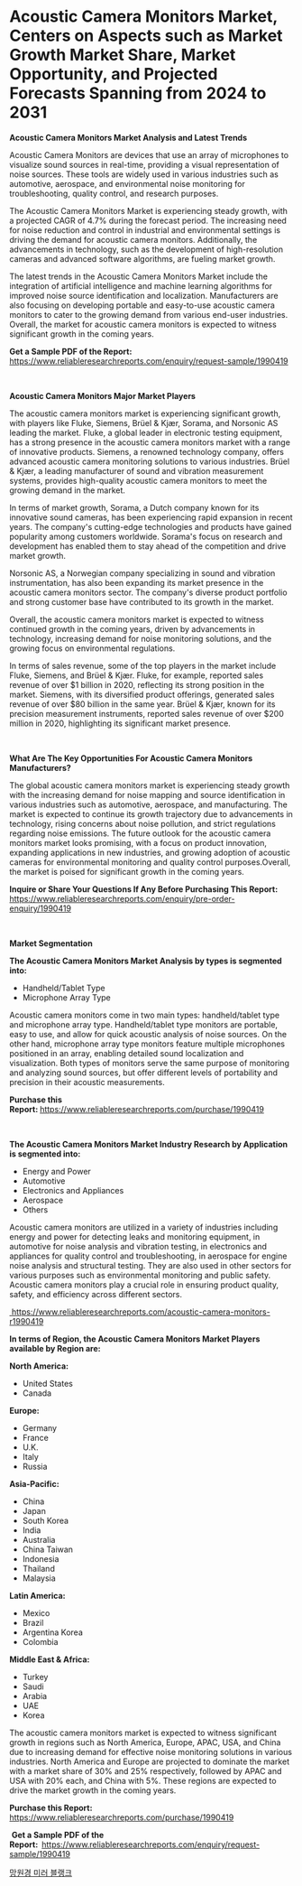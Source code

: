<p><h1>Acoustic Camera Monitors Market, Centers on Aspects such as Market Growth Market Share, Market Opportunity, and Projected Forecasts Spanning from 2024 to 2031</h1></p><p><strong>Acoustic Camera Monitors Market Analysis and Latest Trends</strong></p>
<p><p>Acoustic Camera Monitors are devices that use an array of microphones to visualize sound sources in real-time, providing a visual representation of noise sources. These tools are widely used in various industries such as automotive, aerospace, and environmental noise monitoring for troubleshooting, quality control, and research purposes.</p><p>The Acoustic Camera Monitors Market is experiencing steady growth, with a projected CAGR of 4.7% during the forecast period. The increasing need for noise reduction and control in industrial and environmental settings is driving the demand for acoustic camera monitors. Additionally, the advancements in technology, such as the development of high-resolution cameras and advanced software algorithms, are fueling market growth.</p><p>The latest trends in the Acoustic Camera Monitors Market include the integration of artificial intelligence and machine learning algorithms for improved noise source identification and localization. Manufacturers are also focusing on developing portable and easy-to-use acoustic camera monitors to cater to the growing demand from various end-user industries. Overall, the market for acoustic camera monitors is expected to witness significant growth in the coming years.</p></p>
<p><strong>Get a Sample PDF of the Report:&nbsp;</strong> <a href="https://www.reliableresearchreports.com/enquiry/request-sample/1990419">https://www.reliableresearchreports.com/enquiry/request-sample/1990419</a></p>
<p>&nbsp;</p>
<p><strong>Acoustic Camera Monitors Major Market Players</strong></p>
<p><p>The acoustic camera monitors market is experiencing significant growth, with players like Fluke, Siemens, Brüel & Kjær, Sorama, and Norsonic AS leading the market. Fluke, a global leader in electronic testing equipment, has a strong presence in the acoustic camera monitors market with a range of innovative products. Siemens, a renowned technology company, offers advanced acoustic camera monitoring solutions to various industries. Brüel & Kjær, a leading manufacturer of sound and vibration measurement systems, provides high-quality acoustic camera monitors to meet the growing demand in the market.</p><p>In terms of market growth, Sorama, a Dutch company known for its innovative sound cameras, has been experiencing rapid expansion in recent years. The company's cutting-edge technologies and products have gained popularity among customers worldwide. Sorama's focus on research and development has enabled them to stay ahead of the competition and drive market growth.</p><p>Norsonic AS, a Norwegian company specializing in sound and vibration instrumentation, has also been expanding its market presence in the acoustic camera monitors sector. The company's diverse product portfolio and strong customer base have contributed to its growth in the market.</p><p>Overall, the acoustic camera monitors market is expected to witness continued growth in the coming years, driven by advancements in technology, increasing demand for noise monitoring solutions, and the growing focus on environmental regulations.</p><p>In terms of sales revenue, some of the top players in the market include Fluke, Siemens, and Brüel & Kjær. Fluke, for example, reported sales revenue of over $1 billion in 2020, reflecting its strong position in the market. Siemens, with its diversified product offerings, generated sales revenue of over $80 billion in the same year. Brüel & Kjær, known for its precision measurement instruments, reported sales revenue of over $200 million in 2020, highlighting its significant market presence.</p></p>
<p>&nbsp;</p>
<p><strong>What Are The Key Opportunities For Acoustic Camera Monitors Manufacturers?</strong></p>
<p><p>The global acoustic camera monitors market is experiencing steady growth with the increasing demand for noise mapping and source identification in various industries such as automotive, aerospace, and manufacturing. The market is expected to continue its growth trajectory due to advancements in technology, rising concerns about noise pollution, and strict regulations regarding noise emissions. The future outlook for the acoustic camera monitors market looks promising, with a focus on product innovation, expanding applications in new industries, and growing adoption of acoustic cameras for environmental monitoring and quality control purposes.Overall, the market is poised for significant growth in the coming years.</p></p>
<p><strong>Inquire or Share Your Questions If Any Before Purchasing This Report:</strong> <a href="https://www.reliableresearchreports.com/enquiry/pre-order-enquiry/1990419">https://www.reliableresearchreports.com/enquiry/pre-order-enquiry/1990419</a></p>
<p>&nbsp;</p>
<p><strong>Market Segmentation</strong></p>
<p><strong>The Acoustic Camera Monitors Market Analysis by types is segmented into:</strong></p>
<p><ul><li>Handheld/Tablet Type</li><li>Microphone Array Type</li></ul></p>
<p><p>Acoustic camera monitors come in two main types: handheld/tablet type and microphone array type. Handheld/tablet type monitors are portable, easy to use, and allow for quick acoustic analysis of noise sources. On the other hand, microphone array type monitors feature multiple microphones positioned in an array, enabling detailed sound localization and visualization. Both types of monitors serve the same purpose of monitoring and analyzing sound sources, but offer different levels of portability and precision in their acoustic measurements.</p></p>
<p><strong>Purchase this Report:&nbsp;</strong><a href="https://www.reliableresearchreports.com/purchase/1990419">https://www.reliableresearchreports.com/purchase/1990419</a></p>
<p>&nbsp;</p>
<p><strong>The Acoustic Camera Monitors Market Industry Research by Application is segmented into:</strong></p>
<p><ul><li>Energy and Power</li><li>Automotive</li><li>Electronics and Appliances</li><li>Aerospace</li><li>Others</li></ul></p>
<p><p>Acoustic camera monitors are utilized in a variety of industries including energy and power for detecting leaks and monitoring equipment, in automotive for noise analysis and vibration testing, in electronics and appliances for quality control and troubleshooting, in aerospace for engine noise analysis and structural testing. They are also used in other sectors for various purposes such as environmental monitoring and public safety. Acoustic camera monitors play a crucial role in ensuring product quality, safety, and efficiency across different sectors.</p></p>
<p><a href="https://www.reliableresearchreports.com/acoustic-camera-monitors-r1990419">&nbsp;https://www.reliableresearchreports.com/acoustic-camera-monitors-r1990419</a></p>
<p><strong>In terms of Region, the Acoustic Camera Monitors Market Players available by Region are:</strong></p>
<p>
    <p> <strong> North America: </strong>
        <ul>
            <li>United States</li>
            <li>Canada</li>
        </ul>
        </p> 
    <p> <strong> Europe: </strong>
        <ul>
            <li>Germany</li>
            <li>France</li>
            <li>U.K.</li>
            <li>Italy</li>
            <li>Russia</li>
        </ul>
        </p> 
    <p> <strong> Asia-Pacific: </strong>
        <ul>
            <li>China</li>
            <li>Japan</li>
            <li>South Korea</li>
            <li>India</li>
            <li>Australia</li>
            <li>China Taiwan</li>
            <li>Indonesia</li>
            <li>Thailand</li>
            <li>Malaysia</li>
        </ul>
        </p> 
    <p> <strong> Latin America: </strong>
        <ul>
            <li>Mexico</li>
            <li>Brazil</li>
            <li>Argentina Korea</li>
            <li>Colombia</li>
        </ul>
        </p> 
    <p> <strong> Middle East & Africa: </strong>
        <ul>
            <li>Turkey</li>
            <li>Saudi</li>
            <li>Arabia</li>
            <li>UAE</li>
            <li>Korea</li>
        </ul>
    </p>
    </p>
<p><p>The acoustic camera monitors market is expected to witness significant growth in regions such as North America, Europe, APAC, USA, and China due to increasing demand for effective noise monitoring solutions in various industries. North America and Europe are projected to dominate the market with a market share of 30% and 25% respectively, followed by APAC and USA with 20% each, and China with 5%. These regions are expected to drive the market growth in the coming years.</p></p>
<p><strong>Purchase this Report: </strong><a href="https://www.reliableresearchreports.com/purchase/1990419">https://www.reliableresearchreports.com/purchase/1990419</a></p>
<p>&nbsp;<strong>Get a Sample PDF of the Report:&nbsp;&nbsp;</strong><a href="https://www.reliableresearchreports.com/enquiry/request-sample/1990419">https://www.reliableresearchreports.com/enquiry/request-sample/1990419</a></p>
<p><strong></strong></p>
<p><p><a href="https://github.com/sarassiksa/Market-Research-Report-List-2/blob/main/444668172470.md">망원경 미러 블랭크</a></p></p>